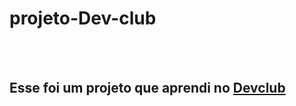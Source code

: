 <h1>projeto-Dev-club</h1>
<br>
<br>
<h2>Esse foi um projeto que aprendi no <a href="https://rodolfomori.com.br/devclub">Devclub</a></h2>



